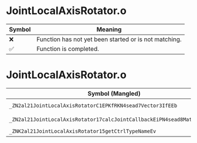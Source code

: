 # JointLocalAxisRotator.o
| Symbol | Meaning 
| ------------- | ------------- 
| :x: | Function has not yet been started or is not matching. 
| :white_check_mark: | Function is completed. 


# JointLocalAxisRotator.o
| Symbol (Mangled) | Symbol (Demangled) | Decompiled? |
| ------------- |  ------------- | ------------- |
| `_ZN2al21JointLocalAxisRotatorC1EPKfRKN4sead7Vector3IfEEb` | `al::JointLocalAxisRotator::JointLocalAxisRotator(float const*,sead::Vector3<float> const&,bool)` | :x: |
| `_ZN2al21JointLocalAxisRotator17calcJointCallbackEiPN4sead8Matrix34IfEE` | `al::JointLocalAxisRotator::calcJointCallback(int,sead::Matrix34<float> *)` | :x: |
| `_ZNK2al21JointLocalAxisRotator15getCtrlTypeNameEv` | `al::JointLocalAxisRotator::getCtrlTypeName(void)const` | :x: |
